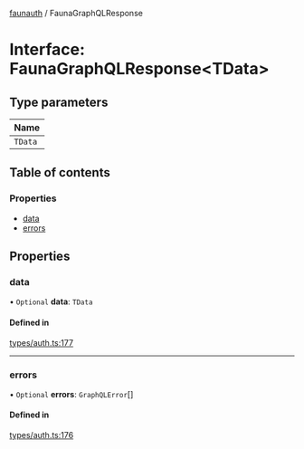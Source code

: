 [faunauth](../index.md) / FaunaGraphQLResponse

# Interface: FaunaGraphQLResponse<TData\>

## Type parameters

| Name |
| :------ |
| `TData` |

## Table of contents

### Properties

- [data](FaunaGraphQLResponse.md#data)
- [errors](FaunaGraphQLResponse.md#errors)

## Properties

### data

• `Optional` **data**: `TData`

#### Defined in

[types/auth.ts:177](https://github.com/alexnitta/faunauth/blob/d9bf6c1/src/types/auth.ts#L177)

___

### errors

• `Optional` **errors**: `GraphQLError`[]

#### Defined in

[types/auth.ts:176](https://github.com/alexnitta/faunauth/blob/d9bf6c1/src/types/auth.ts#L176)

